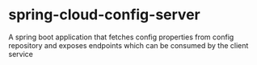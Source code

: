 # spring-cloud-config-server
A spring boot application that fetches config properties from config repository and exposes endpoints which can be consumed by the client service
